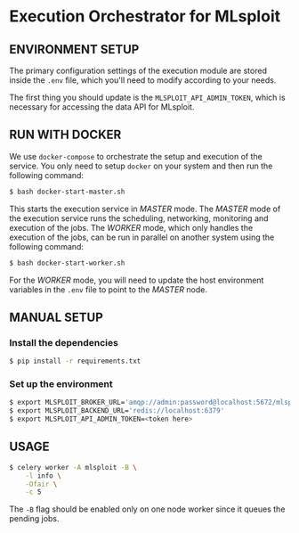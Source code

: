 # Execution Orchestrator for MLsploit

## ENVIRONMENT SETUP

The primary configuration settings of the execution module are stored 
inside the `.env` file, which you'll need to modify
according to your needs.

The first thing you should update is the `MLSPLOIT_API_ADMIN_TOKEN`, 
which is necessary for accessing the data API for MLsploit.

## RUN WITH DOCKER

We use `docker-compose` to orchestrate the setup and execution of the service.
You only need to setup `docker` on your system and then run the following command:

```bash
$ bash docker-start-master.sh
```

This starts the execution service in *MASTER* mode. 
The *MASTER* mode of the execution service runs the 
scheduling, networking, monitoring and execution of the jobs.
The *WORKER* mode, which only handles the execution of the jobs,
can be run in parallel on another system using the following command:

```bash
$ bash docker-start-worker.sh
```

For the *WORKER* mode, you will need to update the host environment variables in the `.env` file
to point to the *MASTER* node.

## MANUAL SETUP

### Install the dependencies

```bash
$ pip install -r requirements.txt
```


### Set up the environment

```bash
$ export MLSPLOIT_BROKER_URL='amqp://admin:password@localhost:5672/mlsploit'
$ export MLSPLOIT_BACKEND_URL='redis://localhost:6379'
$ export MLSPLOIT_API_ADMIN_TOKEN=<token here>
```

## USAGE

```bash
$ celery worker -A mlsploit -B \
    -l info \
    -Ofair \
    -c 5
```

The `-B` flag should be enabled only on one node worker since it queues the pending jobs.
